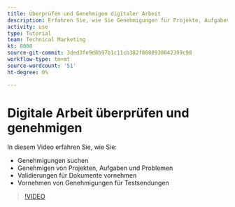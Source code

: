 ```yaml
---
title: Überprüfen und Genehmigen digitaler Arbeit
description: Erfahren Sie, wie Sie Genehmigungen für Projekte, Aufgaben, Probleme, Dokumente und Testsendungen finden und vornehmen können.
activity: use
type: Tutorial
team: Technical Marketing
kt: 8808
source-git-commit: 3ded3fe9d8b97b1c11cb382f8088930842399c98
workflow-type: tm+mt
source-wordcount: '51'
ht-degree: 0%

---
```


# Digitale Arbeit überprüfen und genehmigen

In diesem Video erfahren Sie, wie Sie:

* Genehmigungen suchen
* Genehmigen von Projekten, Aufgaben und Problemen
* Validierungen für Dokumente vornehmen
* Vornehmen von Genehmigungen für Testsendungen

>[!VIDEO](https://video.tv.adobe.com/v/335108/?quality=12)

<!---
learn more URLS
Approving work
Home area for Reviewers
Guides
Home overview for Reviewers
Issue page overview
--->